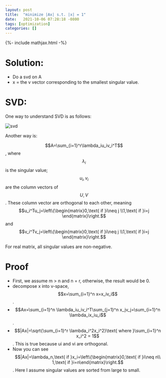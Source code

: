 ```yaml
---
layout: post
title:  "minimize |Ax| s.t. |x| = 1"
date:   2021-10-06 07:28:18 -0800
tags: [optimization]
categories: []
---
```

{%- include mathjax.html -%}

# Solution:
- Do a svd on A
- x = the v vector corresponding to the smallest singular value.

# SVD:
One way to understand SVD is as follows:

![svd](https://upload.wikimedia.org/wikipedia/commons/thumb/c/c8/Singular_value_decomposition_visualisation.svg/800px-Singular_value_decomposition_visualisation.svg.png)

Another way is:

$$A=\sum_{i=1}^r\lambda_iu_iv_i^T$$, where $$\lambda_i$$ is the singular value; $$u_i, v_i$$ are the column vectors of $$U, V$$. These column vector are orthogonal to each other, meaning $$u_i^Tu_j=\left\{\begin{matrix}0,\text{ if }i\neq j \\1,\text{ if }i=j \end{matrix}\right.$$ and $$v_i^Tv_j=\left\{\begin{matrix}0,\text{ if }i\neq j \\1,\text{ if }i=j \end{matrix}\right.$$

For real matrix, all singular values are non-negative.

# Proof
- First, we assume m > n and n = r, otherwise, the result would be 0.
- decompose x into v-space, $$x=\sum_{i=1}^n x=x_iv_i$$.
- $$Ax=\sum_{i=1}^n \lambda_iu_iv_i^T\sum_{j=1}^n x_jv_j=\sum_{i=1}^n \lambda_ix_iu_i$$.
- $$|Ax|=\sqrt{\sum_{i=1}^r \lambda_i^2x_i^2}\text{ where }\sum_{i=1}^n x_i^2 = 1$$. This is true because ui and vi are orthogonal.
- Now you can see $$|Ax|=\lambda_n,\text{ if }x_i=\left\{\begin{matrix}0,\text{ if }i\neq n\\ 1,\text{ if }i=n\end{matrix}\right.$$. Here I assume singular values are sorted from large to small.


